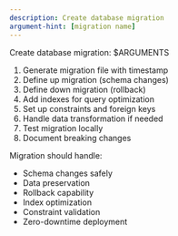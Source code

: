 ```yaml
---
description: Create database migration
argument-hint: [migration name]
---
```


Create database migration: $ARGUMENTS

1. Generate migration file with timestamp
2. Define up migration (schema changes)
3. Define down migration (rollback)
4. Add indexes for query optimization
5. Set up constraints and foreign keys
6. Handle data transformation if needed
7. Test migration locally
8. Document breaking changes

Migration should handle:
- Schema changes safely
- Data preservation
- Rollback capability
- Index optimization
- Constraint validation
- Zero-downtime deployment